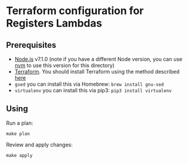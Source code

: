 # Terraform configuration for Registers Lambdas

## Prerequisites

* [Node.js](https://nodejs.org/) v7.1.0 (note if you have a different Node version, you can use [nvm](https://github.com/creationix/nvm) to use this version for this directory)
* [Terraform](https://www.terraform.io/). You should install Terraform using the method described [here](https://github.com/openregister/deployment/blob/master/README.md#prerequisites)
* `gsed` you can install this via Homebrew: `brew install gnu-sed`
* `virtualenv` you can install this via pip3: `pip3 install virtualenv`

## Using

Run a plan:

```
make plan
```

Review and apply changes:

```
make apply
```
